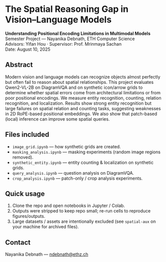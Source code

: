 # The Spatial Reasoning Gap in Vision–Language Models

**Understanding Positional Encoding Limitations in Multimodal Models**  
Semester Project — Nayanika Debnath, ETH Computer Science  
Advisors: Yifan Hou · Supervisor: Prof. Mrinmaya Sachan  
Date: August 10, 2025

## Abstract
Modern vision and language models can recognize objects almost perfectly but often fail to reason about spatial relationships. This project evaluates Qwen2-VL-2B on DiagramVQA and on synthetic icon/arrow grids to determine whether spatial errors come from architectural limitations or from poor positional encodings. We measure entity recognition, counting, relation recognition, and localization. Results show strong entity recognition but large failures on spatial relation and counting tasks, suggesting weaknesses in 2D RoPE-based positional embeddings. We also show that patch-based (local) inference can improve some spatial queries.

## Files included
- `image_grid.ipynb` — how synthetic grids are created.
- `masking_analysis.ipynb` — masking experiments (random image regions removed).
- `synthetic_entity.ipynb` — entity counting & localization on synthetic grids.
- `query_analysis.ipynb` — question analysis on DiagramVQA.
- `crop_analysis.ipynb` — patch-only / crop analysis experiments.

## Quick usage
1. Clone the repo and open notebooks in Jupyter / Colab.
2. Outputs were stripped to keep repo small; re-run cells to reproduce figures/outputs.
3. Large datasets / assets are intentionally excluded (see `spatial-aux` on your machine for archived files).

## Contact
Nayanika Debnath — ndebnath@ethz.ch
